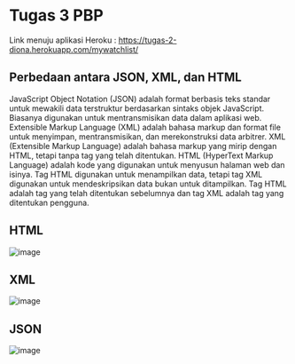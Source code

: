 # Tugas 3 PBP

Link menuju aplikasi Heroku : https://tugas-2-diona.herokuapp.com/mywatchlist/

## Perbedaan antara JSON, XML, dan HTML

JavaScript Object Notation (JSON) adalah format berbasis teks standar untuk mewakili data terstruktur berdasarkan sintaks objek JavaScript. Biasanya digunakan untuk mentransmisikan data dalam aplikasi web. Extensible Markup Language (XML) adalah bahasa markup dan format file untuk menyimpan, mentransmisikan, dan merekonstruksi data arbitrer. XML (Extensible Markup Language) adalah bahasa markup yang mirip dengan HTML, tetapi tanpa tag yang telah ditentukan. HTML (HyperText Markup Language) adalah kode yang digunakan untuk menyusun halaman web dan isinya. Tag HTML digunakan untuk menampilkan data, tetapi tag XML digunakan untuk mendeskripsikan data bukan untuk ditampilkan. Tag HTML adalah tag yang telah ditentukan sebelumnya dan tag XML adalah tag yang ditentukan pengguna. 

## HTML
![image](https://user-images.githubusercontent.com/112402619/191556347-dadb5124-1811-4e92-a2c9-d6fdab999667.png)

## XML
![image](https://user-images.githubusercontent.com/112402619/191556537-49cb21dd-9686-4012-914d-893d7409b1e8.png)

## JSON
![image](https://user-images.githubusercontent.com/112402619/191556735-8a59dd9e-7608-4ca3-a418-6118b45148c5.png)
